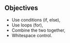 ## Objectives
* Use conditions (if, else),
* Use loops (for),
* Combine the two together,
* Whitespace control.